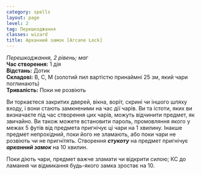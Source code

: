 ```yaml
---
category: spells
layout: page
level: 2
tag: Перешкоджання
classes: wizard
title: Арканний замок [Arcane Lock]
---
```


_Перешкоджання, 2 рівень; маг_   
**Час створення:** 1 дія   
**Відстань:** Дотик   
**Складові:** В, С, М (золотий пил вартістю принаймні 25 зм, який чари поглинають)   
**Тривалість:** Поки не розвіють   

Ви торкаєтеся закритих дверей, вікна, воріт, скрині чи іншого шляху входу, і вони стають замкненими на час дії чарів. Ви та істоти, яких ви визначаєте під час створення цих чарів, можуть відчинити предмет, як звичайно. Ви також можете встановити пароль, промовляння якого у межах 5 футів від предмета пригнічує ці чари на 1 хвилину. Інакше предмет непрохідний, поки його не зламають, або поки чари не розвіють чи не пригнітять. Створення **_стукоту_** на предмет пригнічує **_арканний замок_** на 10 хвилин.    

Поки діють чари, предмет важче зламати чи відкрити силою; КС до ламання чи відмикання будь-якого замка зростає на 10. 
